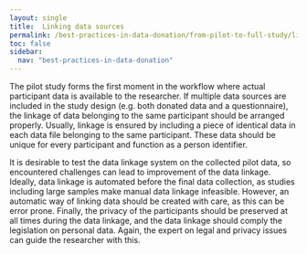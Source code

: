 ```yaml
---
layout: single
title:  Linking data sources
permalink: /best-practices-in-data-donation/from-pilot-to-full-study/linking-data-sources
toc: false
sidebar:
  nav: "best-practices-in-data-donation"
---
```


The pilot study forms the first moment in the workflow where actual participant data is available to the researcher. If multiple data sources are included in the study design (e.g. both donated data and a questionnaire), the linkage of data belonging to the same participant should be arranged properly. Usually, linkage is ensured by including a piece of identical data in each data file belonging to the same participant. These data should be unique for every participant and function as a person identifier.

It is desirable to test the data linkage system on the collected pilot data, so encountered challenges can lead to improvement of the data linkage. Ideally, data linkage is automated before the final data collection, as studies including large samples make manual data linkage infeasible. However, an automatic way of linking data should be created with care, as this can be error prone. Finally, the privacy of the participants should be preserved at all times during the data linkage, and the data linkage should comply the legislation on personal data. Again, the expert on legal and privacy issues can guide the researcher with this.